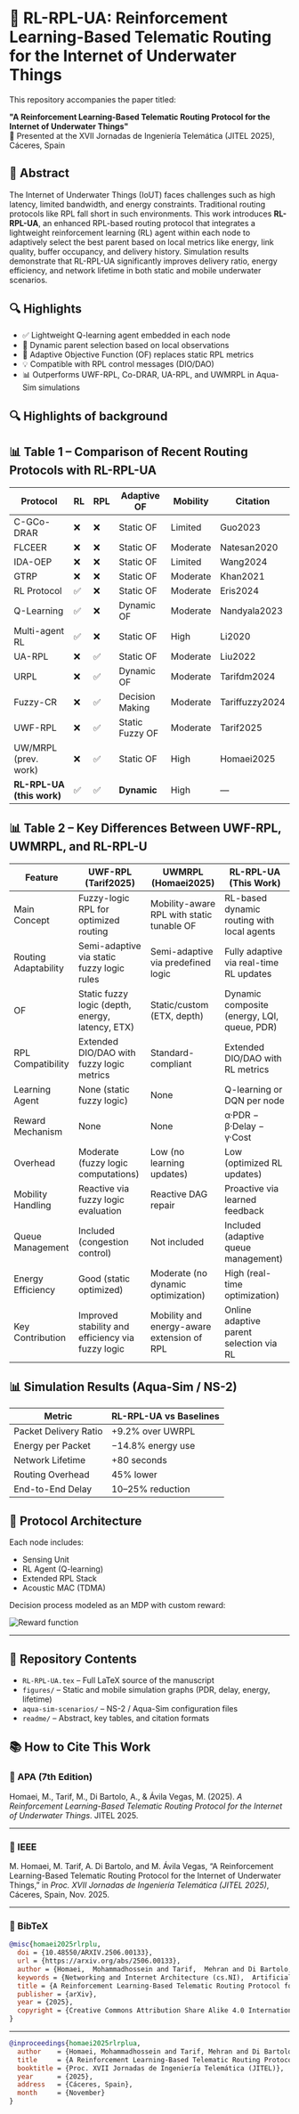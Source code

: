 # 📡 RL-RPL-UA: Reinforcement Learning-Based Telematic Routing for the Internet of Underwater Things

This repository accompanies the paper titled:

**"A Reinforcement Learning-Based Telematic Routing Protocol for the Internet of Underwater Things"**  
📝 Presented at the XVII Jornadas de Ingeniería Telemática (JITEL 2025), Cáceres, Spain

## 📄 Abstract

The Internet of Underwater Things (IoUT) faces challenges such as high latency, limited bandwidth, and energy constraints. Traditional routing protocols like RPL fall short in such environments. This work introduces **RL-RPL-UA**, an enhanced RPL-based routing protocol that integrates a lightweight reinforcement learning (RL) agent within each node to adaptively select the best parent based on local metrics like energy, link quality, buffer occupancy, and delivery history. Simulation results demonstrate that RL-RPL-UA significantly improves delivery ratio, energy efficiency, and network lifetime in both static and mobile underwater scenarios.

## 🔍 Highlights

- ✅ Lightweight Q-learning agent embedded in each node  
- 📶 Dynamic parent selection based on local observations  
- 🧠 Adaptive Objective Function (OF) replaces static RPL metrics  
- 💡 Compatible with RPL control messages (DIO/DAO)  
- 📊 Outperforms UWF-RPL, Co-DRAR, UA-RPL, and UWMRPL in Aqua-Sim simulations


## 🔍 Highlights of background

## 📊 <strong>Table 1 – Comparison of Recent Routing Protocols with RL-RPL-UA</strong>
  
| Protocol                   | RL   | RPL   | Adaptive OF        | Mobility | Citation        |
|----------------------------|------|-------|--------------------|----------|-----------------|
| C-GCo-DRAR                 | ❌   | ❌   | Static OF          | Limited  | Guo2023         |
| FLCEER                     | ❌   | ❌   | Static OF          | Moderate | Natesan2020     |
| IDA-OEP                    | ❌   | ❌   | Static OF          | Limited  | Wang2024        |
| GTRP                       | ❌   | ❌   | Static OF          | Moderate | Khan2021        |
| RL Protocol                | ✅   | ❌   | Static OF          | Moderate | Eris2024        |
| Q-Learning                 | ✅   | ❌   | Dynamic OF         | Moderate | Nandyala2023    |
| Multi-agent RL             | ✅   | ❌   | Static OF          | High     | Li2020          |
| UA-RPL                     | ❌   | ✅   | Static OF          | Moderate | Liu2022         |
| URPL                       | ❌   | ✅   | Dynamic OF         | Moderate | Tarifdm2024     |
| Fuzzy-CR                   | ❌   | ✅   | Decision Making    | Moderate | Tariffuzzy2024  |
| UWF-RPL                    | ❌   | ✅   | Static Fuzzy OF    | Moderate | Tarif2025       |
| UW/MRPL (prev. work)       | ❌   | ✅   | Static OF          | High     | Homaei2025      |
| **RL-RPL-UA (this work)**  | ✅   | ✅   | **Dynamic**        | High     | —               |


## 📊 <strong> Table 2 – Key Differences Between UWF-RPL, UWMRPL, and RL-RPL-U  </strong>
| Feature               | UWF-RPL (Tarif2025)                              | UWMRPL (Homaei2025)                               | RL-RPL-UA (This Work)                                      |
|----------------------|--------------------------------------------------|---------------------------------------------------|-------------------------------------------------------------|
| Main Concept          | Fuzzy-logic RPL for optimized routing           | Mobility-aware RPL with static tunable OF         | RL-based dynamic routing with local agents                  |
| Routing Adaptability | Semi-adaptive via static fuzzy logic rules      | Semi-adaptive via predefined logic                | Fully adaptive via real-time RL updates                     |
| OF                   | Static fuzzy logic (depth, energy, latency, ETX)| Static/custom (ETX, depth)                        | Dynamic composite (energy, LQI, queue, PDR)                 |
| RPL Compatibility    | Extended DIO/DAO with fuzzy logic metrics       | Standard-compliant                                | Extended DIO/DAO with RL metrics                            |
| Learning Agent       | None (static fuzzy logic)                       | None                                              | Q-learning or DQN per node                                  |
| Reward Mechanism     | None                                            | None                                              | α·PDR − β·Delay − γ·Cost                                    |
| Overhead             | Moderate (fuzzy logic computations)             | Low (no learning updates)                         | Low (optimized RL updates)                                  |
| Mobility Handling    | Reactive via fuzzy logic evaluation             | Reactive DAG repair                               | Proactive via learned feedback                              |
| Queue Management     | Included (congestion control)                   | Not included                                      | Included (adaptive queue management)                        |
| Energy Efficiency    | Good (static optimized)                         | Moderate (no dynamic optimization)                | High (real-time optimization)                               |
| Key Contribution     | Improved stability and efficiency via fuzzy logic | Mobility and energy-aware extension of RPL       | Online adaptive parent selection via RL                     |





## 📊 Simulation Results (Aqua-Sim / NS-2)

| Metric | RL-RPL-UA vs Baselines |
|--------|-------------------------|
| Packet Delivery Ratio | +9.2% over UWRPL |
| Energy per Packet | −14.8% energy use |
| Network Lifetime | +80 seconds |
| Routing Overhead | 45% lower |
| End-to-End Delay | 10–25% reduction |

## 🧠 Protocol Architecture

Each node includes:
- Sensing Unit
- RL Agent (Q-learning)
- Extended RPL Stack
- Acoustic MAC (TDMA)

Decision process modeled as an MDP with custom reward:

![Reward function](https://latex.codecogs.com/png.image?\dpi{110}&space;r_t=\alpha\cdot\text{PDR}_t-\beta\cdot\text{Delay}_t-\gamma\cdot\text{EnergyCost}_t)

---


## 📁 Repository Contents

- `RL-RPL-UA.tex` – Full LaTeX source of the manuscript
- `figures/` – Static and mobile simulation graphs (PDR, delay, energy, lifetime)
- `aqua-sim-scenarios/` – NS-2 / Aqua-Sim configuration files
- `readme/` – Abstract, key tables, and citation formats

## 📚 How to Cite This Work

### 📌 APA (7th Edition)

Homaei, M., Tarif, M., Di Bartolo, A., & Ávila Vegas, M. (2025). *A Reinforcement Learning-Based Telematic Routing Protocol for the Internet of Underwater Things*. JITEL 2025.

---

### 📌 IEEE

M. Homaei, M. Tarif, A. Di Bartolo, and M. Ávila Vegas, “A Reinforcement Learning-Based Telematic Routing Protocol for the Internet of Underwater Things,” in *Proc. XVII Jornadas de Ingeniería Telemática (JITEL 2025)*, Cáceres, Spain, Nov. 2025.

---

### 📌 BibTeX
```bibtex
@misc{homaei2025rlrplu,
  doi = {10.48550/ARXIV.2506.00133},
  url = {https://arxiv.org/abs/2506.00133},
  author = {Homaei,  Mohammadhossein and Tarif,  Mehran and Di Bartolo,  Agustin and Gutierrez, and Avila,  Mar},
  keywords = {Networking and Internet Architecture (cs.NI),  Artificial Intelligence (cs.AI),  Machine Learning (cs.LG),  FOS: Computer and information sciences,  FOS: Computer and information sciences},
  title = {A Reinforcement Learning-Based Telematic Routing Protocol for the Internet of Underwater Things},
  publisher = {arXiv},
  year = {2025},
  copyright = {Creative Commons Attribution Share Alike 4.0 International}
}
```
---
```bibtex
@inproceedings{homaei2025rlrplua,
  author    = {Homaei, Mohammadhossein and Tarif, Mehran and Di Bartolo, Agustin and Ávila Vegas, Mar},
  title     = {A Reinforcement Learning-Based Telematic Routing Protocol for the Internet of Underwater Things},
  booktitle = {Proc. XVII Jornadas de Ingeniería Telemática (JITEL)},
  year      = {2025},
  address   = {Cáceres, Spain},
  month     = {November}
}

